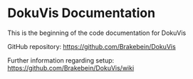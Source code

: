 # DokuVis Documentation
This is the beginning of the code documentation for DokuVis

GitHub repository: https://github.com/Brakebein/DokuVis

Further information regarding setup: https://github.com/Brakebein/DokuVis/wiki